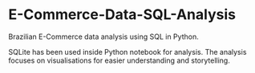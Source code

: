 # E-Commerce-Data-SQL-Analysis
Brazilian E-Commerce data analysis using SQL in Python.

SQLite has been used inside Python notebook for analysis. The analysis focuses on visualisations for easier understanding and storytelling.
